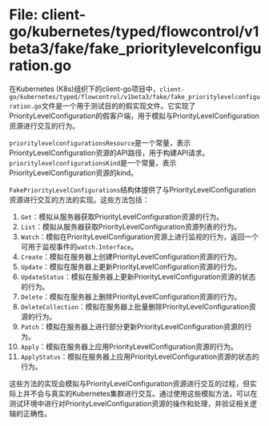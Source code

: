 # File: client-go/kubernetes/typed/flowcontrol/v1beta3/fake/fake_prioritylevelconfiguration.go

在Kubernetes (K8s)组织下的client-go项目中，`client-go/kubernetes/typed/flowcontrol/v1beta3/fake/fake_prioritylevelconfiguration.go`文件是一个用于测试目的的假实现文件。它实现了PriorityLevelConfiguration的假客户端，用于模拟与PriorityLevelConfiguration资源进行交互的行为。

`prioritylevelconfigurationsResource`是一个常量，表示PriorityLevelConfiguration资源的API路径，用于构建API请求。
`prioritylevelconfigurationsKind`是一个常量，表示PriorityLevelConfiguration资源的kind。

`FakePriorityLevelConfigurations`结构体提供了与PriorityLevelConfiguration资源进行交互的方法的实现。这些方法包括：

1. `Get`：模拟从服务器获取PriorityLevelConfiguration资源的行为。
2. `List`：模拟从服务器获取PriorityLevelConfiguration资源列表的行为。
3. `Watch`：模拟在PriorityLevelConfiguration资源上进行监视的行为，返回一个可用于监视事件的`watch.Interface`。
4. `Create`：模拟在服务器上创建PriorityLevelConfiguration资源的行为。
5. `Update`：模拟在服务器上更新PriorityLevelConfiguration资源的行为。
6. `UpdateStatus`：模拟在服务器上更新PriorityLevelConfiguration资源的状态的行为。
7. `Delete`：模拟在服务器上删除PriorityLevelConfiguration资源的行为。
8. `DeleteCollection`：模拟在服务器上批量删除PriorityLevelConfiguration资源的行为。
9. `Patch`：模拟在服务器上进行部分更新PriorityLevelConfiguration资源的行为。
10. `Apply`：模拟在服务器上应用PriorityLevelConfiguration资源的行为。
11. `ApplyStatus`：模拟在服务器上应用PriorityLevelConfiguration资源的状态的行为。

这些方法的实现会模拟与PriorityLevelConfiguration资源进行交互的过程，但实际上并不会与真实的Kubernetes集群进行交互。通过使用这些模拟方法，可以在测试环境中进行对PriorityLevelConfiguration资源的操作和处理，并验证相关逻辑的正确性。

